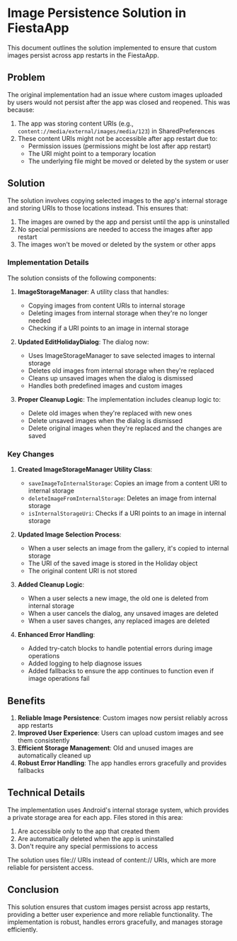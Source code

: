 # Image Persistence Solution in FiestaApp

This document outlines the solution implemented to ensure that custom images persist across app restarts in the FiestaApp.

## Problem

The original implementation had an issue where custom images uploaded by users would not persist after the app was closed and reopened. This was because:

1. The app was storing content URIs (e.g., `content://media/external/images/media/123`) in SharedPreferences
2. These content URIs might not be accessible after app restart due to:
   - Permission issues (permissions might be lost after app restart)
   - The URI might point to a temporary location
   - The underlying file might be moved or deleted by the system or user

## Solution

The solution involves copying selected images to the app's internal storage and storing URIs to those locations instead. This ensures that:

1. The images are owned by the app and persist until the app is uninstalled
2. No special permissions are needed to access the images after app restart
3. The images won't be moved or deleted by the system or other apps

### Implementation Details

The solution consists of the following components:

1. **ImageStorageManager**: A utility class that handles:
   - Copying images from content URIs to internal storage
   - Deleting images from internal storage when they're no longer needed
   - Checking if a URI points to an image in internal storage

2. **Updated EditHolidayDialog**: The dialog now:
   - Uses ImageStorageManager to save selected images to internal storage
   - Deletes old images from internal storage when they're replaced
   - Cleans up unsaved images when the dialog is dismissed
   - Handles both predefined images and custom images

3. **Proper Cleanup Logic**: The implementation includes cleanup logic to:
   - Delete old images when they're replaced with new ones
   - Delete unsaved images when the dialog is dismissed
   - Delete original images when they're replaced and the changes are saved

### Key Changes

1. **Created ImageStorageManager Utility Class**:
   - `saveImageToInternalStorage`: Copies an image from a content URI to internal storage
   - `deleteImageFromInternalStorage`: Deletes an image from internal storage
   - `isInternalStorageUri`: Checks if a URI points to an image in internal storage

2. **Updated Image Selection Process**:
   - When a user selects an image from the gallery, it's copied to internal storage
   - The URI of the saved image is stored in the Holiday object
   - The original content URI is not stored

3. **Added Cleanup Logic**:
   - When a user selects a new image, the old one is deleted from internal storage
   - When a user cancels the dialog, any unsaved images are deleted
   - When a user saves changes, any replaced images are deleted

4. **Enhanced Error Handling**:
   - Added try-catch blocks to handle potential errors during image operations
   - Added logging to help diagnose issues
   - Added fallbacks to ensure the app continues to function even if image operations fail

## Benefits

1. **Reliable Image Persistence**: Custom images now persist reliably across app restarts
2. **Improved User Experience**: Users can upload custom images and see them consistently
3. **Efficient Storage Management**: Old and unused images are automatically cleaned up
4. **Robust Error Handling**: The app handles errors gracefully and provides fallbacks

## Technical Details

The implementation uses Android's internal storage system, which provides a private storage area for each app. Files stored in this area:

1. Are accessible only to the app that created them
2. Are automatically deleted when the app is uninstalled
3. Don't require any special permissions to access

The solution uses file:// URIs instead of content:// URIs, which are more reliable for persistent access.

## Conclusion

This solution ensures that custom images persist across app restarts, providing a better user experience and more reliable functionality. The implementation is robust, handles errors gracefully, and manages storage efficiently.